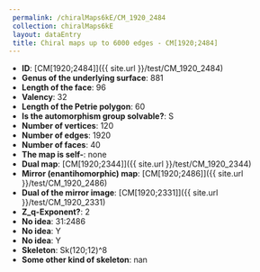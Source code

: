 ```yaml
--- 
 permalink: /chiralMaps6kE/CM_1920_2484 
 collection: chiralMaps6kE
 layout: dataEntry
 title: Chiral maps up to 6000 edges - CM[1920;2484]
---
```


- **ID**: [CM[1920;2484]]({{ site.url }}/test/CM_1920_2484)
- **Genus of the underlying surface**: 881
- **Length of the face**: 96
- **Valency**: 32
- **Length of the Petrie polygon**: 60
- **Is the automorphism group solvable?**: S
- **Number of vertices**: 120
- **Number of edges**: 1920
- **Number of faces**: 40
- **The map is self-**: none
- **Dual map**: [CM[1920;2344]]({{ site.url }}/test/CM_1920_2344)
- **Mirror (enantihomorphic) map**: [CM[1920;2486]]({{ site.url }}/test/CM_1920_2486)
- **Dual of the mirror image**: [CM[1920;2331]]({{ site.url }}/test/CM_1920_2331)
- **Z_q-Exponent?**: 2
- **No idea**:  31:2486
- **No idea**: Y
- **No idea**: Y
- **Skeleton**: Sk(120;12)^8
- **Some other kind of skeleton**: nan
